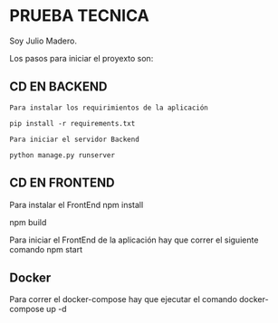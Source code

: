 # PRUEBA TECNICA

Soy Julio Madero.

Los pasos para iniciar el proyexto son:

## CD EN BACKEND
    Para instalar los requirimientos de la aplicación 

    pip install -r requirements.txt

    Para iniciar el servidor Backend 

    python manage.py runserver
 
## CD EN FRONTEND
 Para instalar el FrontEnd
    npm install
 
 npm build

 Para iniciar el FrontEnd de la aplicación hay que correr el siguiente comando
    npm start
 

## Docker

 Para correr el docker-compose hay que ejecutar el comando 
 docker-compose up -d
 
